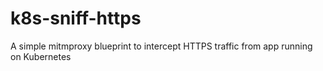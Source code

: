 # k8s-sniff-https
A simple mitmproxy blueprint to intercept HTTPS traffic from app running on Kubernetes
